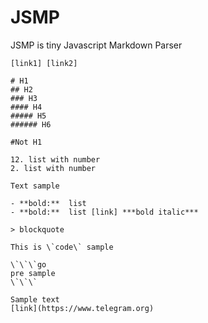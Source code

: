 # JSMP
JSMP is tiny Javascript Markdown Parser


```
[link1] [link2]

# H1
## H2
### H3
#### H4
##### H5
###### H6

#Not H1

12. list with number
2. list with number

Text sample

- **bold:**  list
- **bold:**  list [link] ***bold italic***

> blockquote

This is \`code\` sample

\`\`\`go
pre sample
\`\`\`

Sample text
[link](https://www.telegram.org)

```